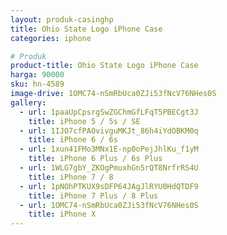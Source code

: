 ```yaml
---
layout: produk-casinghp
title: Ohio State Logo iPhone Case
categories: iphone

# Produk
product-title: Ohio State Logo iPhone Case
harga: 90000
sku: hn-4589
image-drive: 1OMC74-nSmRbUca0ZJi53fNcV76NHes0S
gallery:
  - url: 1paaUpCpsrgSwZGChmGfLFqT5PBECgt3J
    title: iPhone 5 / 5s / SE
  - url: 1IJO7cfPAOvivguMKJt_86h4iYdOBKM0q
    title: iPhone 6 / 6s
  - url: 1xun41FMo3MNx1E-np0oPejJhlKu_f1yM
    title: iPhone 6 Plus / 6s Plus
  - url: 1WLG7gbY_ZKOgPmuxhGn5rQT8NrfrRS4U
    title: iPhone 7 / 8
  - url: 1pNOhPTKUX9sDFP64JAgJlRYU0HdQTDF9
    title: iPhone 7 Plus / 8 Plus
  - url: 1OMC74-nSmRbUca0ZJi53fNcV76NHes0S
    title: iPhone X
---
```


